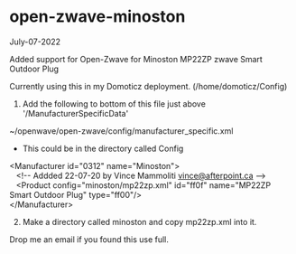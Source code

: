 # open-zwave-minoston
<meta name="google-site-verification" content="VME-I6Lwa4Oeg5xOyA4gV2E3AYci2dhEpQb_Y-oNoiY" />
July-07-2022

Added support for Open-Zwave for Minoston MP22ZP zwave Smart Outdoor Plug

Currently using this in my Domoticz deployment. (/home/domoticz/Config)

1) Add the following to bottom of this file just above '/ManufacturerSpecificData'

~/openwave/open-zwave/config/manufacturer_specific.xml
- This could be in the directory called Config 

\<Manufacturer id="0312" name="Minoston"\> <br>
 &nbsp;&nbsp; \<!-- Addded 22-07-20 by Vince Mammoliti vince@afterpoint.ca --\> <br>
 &nbsp;&nbsp; \<Product config="minoston/mp22zp.xml" id="ff0f" name="MP22ZP Smart Outdoor Plug" type="ff00"/\> <br>
\</Manufacturer\> <br>


2) Make a directory called minoston and copy mp22zp.xml into it.

Drop me an email if you found this use full.

